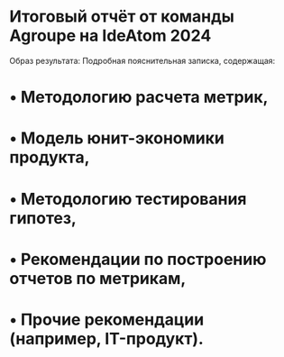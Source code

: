 # Итоговый отчёт от команды Agroupe на IdeAtom 2024


Образ результата:
Подробная пояснительная записка, содержащая:

# • Методологию расчета метрик,

# • Модель юнит-экономики продукта,

# • Методологию тестирования гипотез,

# • Рекомендации по построению отчетов по метрикам,

# • Прочие рекомендации (например, IT-продукт).



